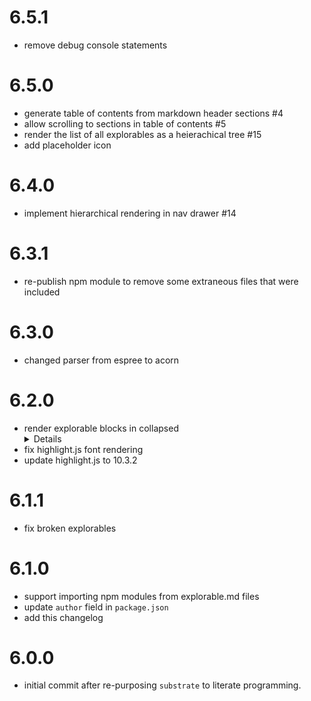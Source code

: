 # 6.5.1
* remove debug console statements


# 6.5.0
* generate table of contents from markdown header sections #4
* allow scrolling to sections in table of contents #5
* render the list of all explorables as a heierachical tree #15
* add placeholder icon


# 6.4.0
* implement hierarchical rendering in nav drawer #14


# 6.3.1
* re-publish npm module to remove some extraneous files that were included


# 6.3.0
* changed parser from espree to acorn


# 6.2.0
* render explorable blocks in collapsed <details> elements
* fix highlight.js font rendering
* update highlight.js to 10.3.2


# 6.1.1
* fix broken explorables


# 6.1.0
* support importing npm modules from explorable.md files
* update `author` field in `package.json`
* add this changelog


# 6.0.0
* initial commit after re-purposing `substrate` to literate programming.
